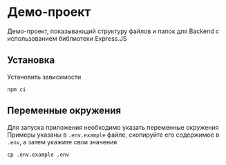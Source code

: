 # Демо-проект
Демо-проект, показывающий структуру файлов и папок для Backend с использованием
библиотеки Express.JS

## Установка
Установить зависимости
```shell
npm ci
```

## Переменные окружения
Для запуска приложения необходимо указать переменные окружения  
Примеры указаны в `.env.example` файле, скопируйте его содержимое в `.env`,
а затем укажите свои значения
```shell
cp .env.example .env
```